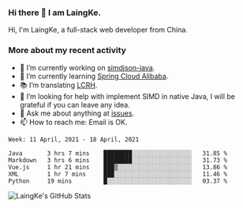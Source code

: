 ### Hi there 👋 I am LaingKe.

Hi, I'm LaingKe, a full-stack web developer from China.

### More about my recent activity

- 🔭 I’m currently working on [simdjson-java](https://github.com/laingke/simdjson-java).
- 🌱 I’m currently learning [Spring Cloud Alibaba](https://github.com/alibaba/spring-cloud-alibaba).
- :books: I’m translating [LCRH](https://github.com/LCTT/LCRH).
- 🤔 I’m looking for help with implement SIMD in native Java, I will be grateful if you can leave any idea.
- 💬 Ask me about anything at [issues](https://github.com/laingke/laingke/issues).
- 📫 How to reach me: Email is OK.

<!--START_SECTION:waka-->
```text
Week: 11 April, 2021 - 18 April, 2021

Java       3 hrs 7 mins    ████████░░░░░░░░░░░░░░░░░   31.85 % 
Markdown   3 hrs 6 mins    ████████░░░░░░░░░░░░░░░░░   31.73 % 
Vue.js     1 hr 21 mins    ███▒░░░░░░░░░░░░░░░░░░░░░   13.86 % 
XML        1 hr 7 mins     ███░░░░░░░░░░░░░░░░░░░░░░   11.46 % 
Python     19 mins         █░░░░░░░░░░░░░░░░░░░░░░░░   03.37 % 
```
<!--END_SECTION:waka-->

![LaingKe's GitHub Stats](https://github-readme-stats.vercel.app/api?username=laingke&show_icons=true&theme=nightowl&count_private=true)
